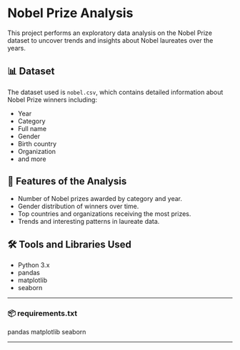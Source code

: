 # Nobel Prize Analysis

This project performs an exploratory data analysis on the Nobel Prize dataset to uncover trends and insights about Nobel laureates over the years.

## 📊 Dataset

The dataset used is `nobel.csv`, which contains detailed information about Nobel Prize winners including:

- Year
- Category
- Full name
- Gender
- Birth country
- Organization
- and more

## 🧪 Features of the Analysis

- Number of Nobel prizes awarded by category and year.
- Gender distribution of winners over time.
- Top countries and organizations receiving the most prizes.
- Trends and interesting patterns in laureate data.

## 🛠️ Tools and Libraries Used

- Python 3.x
- pandas
- matplotlib
- seaborn

---

### 📦 **requirements.txt**

pandas
matplotlib
seaborn

---